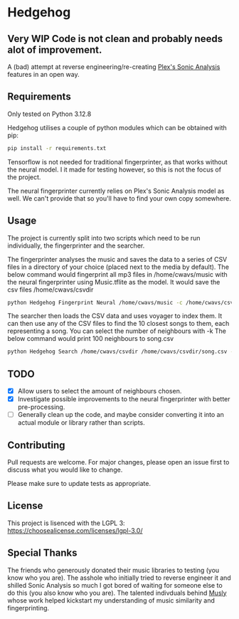 # Hedgehog
## Very WIP Code is not clean and probably needs alot of improvement.

A (bad) attempt at reverse engineering/re-creating [Plex's Sonic Analysis](https://www.plex.tv/en-gb/blog/super-sonic-get-closer-to-your-music-in-plexamp/) features in an open way.

## Requirements

Only tested on Python 3.12.8

Hedgehog utilises a couple of python modules which can be obtained with pip:

```bash
pip install -r requirements.txt
```

Tensorflow is not needed for traditional fingerprinter, as that works without the neural model. I it made for testing however, so this is not the focus of the project.

The neural fingerprinter currently relies on Plex's Sonic Analysis model as well. We can't provide that so you'll have to find your own copy somewhere.

## Usage

The project is currently split into two scripts which need to be run individually, the fingerprinter and the searcher.

The fingerprinter analyses the music and saves the data to a series of CSV files in a directory of your choice (placed next to the media by default).
The below command would fingerprint all mp3 files in /home/cwavs/music with the neural fingerprinter using Music.tflite as the model. It would save the csv files /home/cwavs/csvdir

```bash
python Hedgehog Fingerprint Neural /home/cwavs/music -c /home/cwavs/csvdir -m Music.tflite -f mp3
```

The searcher then loads the CSV data and uses voyager to index them. It can then use any of the CSV files to find the 10 closest songs to them, each representing a song. You can select the number of neighbours with -k
The below command would print 100 neighbours to song.csv

```bash
python Hedgehog Search /home/cwavs/csvdir /home/cwavs/csvdir/song.csv -k 100 -f Neural
```

## TODO

- [X] Allow users to select the amount of neighbours chosen.
- [X] Investigate possible improvements to the neural fingerprinter with better pre-processing.
- [ ] Generally clean up the code, and maybe consider converting it into an actual module or library rather than scripts.

## Contributing

Pull requests are welcome. For major changes, please open an issue first
to discuss what you would like to change.

Please make sure to update tests as appropriate.

## License

This project is lisenced with the LGPL 3: https://choosealicense.com/licenses/lgpl-3.0/

## Special Thanks

The friends who generously donated their music libraries to testing (you know who you are).
The asshole who initially tried to reverse engineer it and shilled Sonic Analysis so much I got bored of waiting for someone else to do this (you also know who you are).
The talented indivduals behind [Musly](https://www.musly.org/) whose work helped kickstart my understanding of music similarity and fingerprinting.

